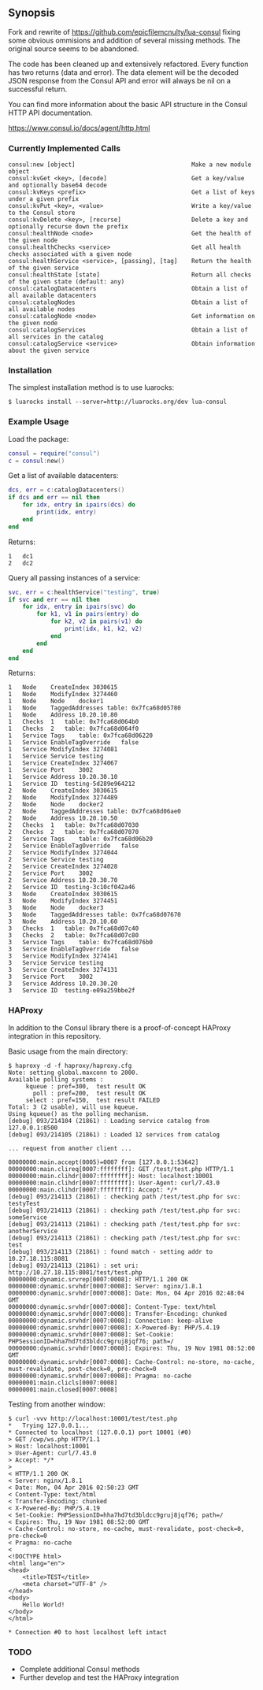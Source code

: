 ## Synopsis

Fork and rewrite of https://github.com/epicfilemcnulty/lua-consul fixing some obvious ommisions and addition of several missing methods.  The original source seems to be abandoned.

The code has been cleaned up and extensively refactored.  Every function has two returns (data and error).  The data element will be the decoded JSON response from the Consul API and error will always be nil on a successful return.

You can find more information about the basic API structure in the Consul HTTP API documentation.

https://www.consul.io/docs/agent/http.html

### Currently Implemented Calls

```text
consul:new [object]									Make a new module object
consul:kvGet <key>, [decode]						Get a key/value and optionally base64 decode
consul:kvKeys <prefix>								Get a list of keys under a given prefix
consul:kvPut <key>, <value>							Write a key/value to the Consul store
consul:kvDelete <key>, [recurse]					Delete a key and optionally recurse down the prefix
consul:healthNode <node>							Get the health of the given node
consul:healthChecks <service>						Get all health checks associated with a given node
consul:healthService <service>, [passing], [tag]	Return the health of the given service
consul:healthState [state]							Return all checks of the given state (default: any)
consul:catalogDatacenters							Obtain a list of all available datacenters
consul:catalogNodes									Obtain a list of all available nodes
consul:catalogNode <node>							Get information on the given node
consul:catalogServices								Obtain a list of all services in the catalog
consul:catalogService <service>						Obtain information about the given service
```

### Installation

The simplest installation method is to use luarocks:
```
$ luarocks install --server=http://luarocks.org/dev lua-consul
```

### Example Usage

Load the package:
```lua
consul = require("consul")
c = consul:new()
```

Get a list of available datacenters:
```lua
dcs, err = c:catalogDatacenters()
if dcs and err == nil then
	for idx, entry in ipairs(dcs) do
		print(idx, entry)
	end
end
```

Returns:
```
1	dc1
2	dc2
```

Query all passing instances of a service:
```lua
svc, err = c:healthService("testing", true)
if svc and err == nil then
	for idx, entry in ipairs(svc) do
		for k1, v1 in pairs(entry) do
			for k2, v2 in pairs(v1) do 
				print(idx, k1, k2, v2)
			end
		end
	end
end
```

Returns:
```
1	Node	CreateIndex	3030615
1	Node	ModifyIndex	3274460
1	Node	Node	docker1
1	Node	TaggedAddresses	table: 0x7fca68d05780
1	Node	Address	10.20.10.80
1	Checks	1	table: 0x7fca68d064b0
1	Checks	2	table: 0x7fca68d064f0
1	Service	Tags	table: 0x7fca68d06220
1	Service	EnableTagOverride	false
1	Service	ModifyIndex	3274081
1	Service	Service	testing
1	Service	CreateIndex	3274067
1	Service	Port	3002
1	Service	Address	10.20.30.10
1	Service	ID	testing-5d289e964212
2	Node	CreateIndex	3030615
2	Node	ModifyIndex	3274489
2	Node	Node	docker2
2	Node	TaggedAddresses	table: 0x7fca68d06ae0
2	Node	Address	10.20.10.50
2	Checks	1	table: 0x7fca68d07030
2	Checks	2	table: 0x7fca68d07070
2	Service	Tags	table: 0x7fca68d06b20
2	Service	EnableTagOverride	false
2	Service	ModifyIndex	3274044
2	Service	Service	testing
2	Service	CreateIndex	3274028
2	Service	Port	3002
2	Service	Address	10.20.30.70
2	Service	ID	testing-3c10cf042a46
3	Node	CreateIndex	3030615
3	Node	ModifyIndex	3274451
3	Node	Node	docker3
3	Node	TaggedAddresses	table: 0x7fca68d07670
3	Node	Address	10.20.10.60
3	Checks	1	table: 0x7fca68d07c40
3	Checks	2	table: 0x7fca68d07c80
3	Service	Tags	table: 0x7fca68d076b0
3	Service	EnableTagOverride	false
3	Service	ModifyIndex	3274141
3	Service	Service	testing
3	Service	CreateIndex	3274131
3	Service	Port	3002
3	Service	Address	10.20.30.20
3	Service	ID	testing-e09a259bbe2f
```

### HAProxy

In addition to the Consul library there is a proof-of-concept HAProxy integration in this repository.

Basic usage from the main directory:
```
$ haproxy -d -f haproxy/haproxy.cfg
Note: setting global.maxconn to 2000.
Available polling systems :
     kqueue : pref=300,  test result OK
       poll : pref=200,  test result OK
     select : pref=150,  test result FAILED
Total: 3 (2 usable), will use kqueue.
Using kqueue() as the polling mechanism.
[debug] 093/214104 (21861) : Loading service catalog from 127.0.0.1:8500
[debug] 093/214105 (21861) : Loaded 12 services from catalog

... request from another client ...

00000000:main.accept(0005)=0007 from [127.0.0.1:53642]
00000000:main.clireq[0007:ffffffff]: GET /test/test.php HTTP/1.1
00000000:main.clihdr[0007:ffffffff]: Host: localhost:10001
00000000:main.clihdr[0007:ffffffff]: User-Agent: curl/7.43.0
00000000:main.clihdr[0007:ffffffff]: Accept: */*
[debug] 093/214113 (21861) : checking path /test/test.php for svc: testyTest
[debug] 093/214113 (21861) : checking path /test/test.php for svc: someService
[debug] 093/214113 (21861) : checking path /test/test.php for svc: anotherService
[debug] 093/214113 (21861) : checking path /test/test.php for svc: test
[debug] 093/214113 (21861) : found match - setting addr to 10.27.18.115:8081
[debug] 093/214113 (21861) : set uri: http://10.27.18.115:8081/test/test.php
00000000:dynamic.srvrep[0007:0008]: HTTP/1.1 200 OK
00000000:dynamic.srvhdr[0007:0008]: Server: nginx/1.8.1
00000000:dynamic.srvhdr[0007:0008]: Date: Mon, 04 Apr 2016 02:48:04 GMT
00000000:dynamic.srvhdr[0007:0008]: Content-Type: text/html
00000000:dynamic.srvhdr[0007:0008]: Transfer-Encoding: chunked
00000000:dynamic.srvhdr[0007:0008]: Connection: keep-alive
00000000:dynamic.srvhdr[0007:0008]: X-Powered-By: PHP/5.4.19
00000000:dynamic.srvhdr[0007:0008]: Set-Cookie: PHPSessionID=hha7hd7td3bldcc9gruj8jqf76; path=/
00000000:dynamic.srvhdr[0007:0008]: Expires: Thu, 19 Nov 1981 08:52:00 GMT
00000000:dynamic.srvhdr[0007:0008]: Cache-Control: no-store, no-cache, must-revalidate, post-check=0, pre-check=0
00000000:dynamic.srvhdr[0007:0008]: Pragma: no-cache
00000001:main.clicls[0007:0008]
00000001:main.closed[0007:0008]
```

Testing from another window:
```
$ curl -vvv http://localhost:10001/test/test.php
*   Trying 127.0.0.1...
* Connected to localhost (127.0.0.1) port 10001 (#0)
> GET /cwp/ws.php HTTP/1.1
> Host: localhost:10001
> User-Agent: curl/7.43.0
> Accept: */*
>
< HTTP/1.1 200 OK
< Server: nginx/1.8.1
< Date: Mon, 04 Apr 2016 02:50:23 GMT
< Content-Type: text/html
< Transfer-Encoding: chunked
< X-Powered-By: PHP/5.4.19
< Set-Cookie: PHPSessionID=hha7hd7td3bldcc9gruj8jqf76; path=/
< Expires: Thu, 19 Nov 1981 08:52:00 GMT
< Cache-Control: no-store, no-cache, must-revalidate, post-check=0, pre-check=0
< Pragma: no-cache
<
<!DOCTYPE html>
<html lang="en">
<head>
    <title>TEST</title>
    <meta charset="UTF-8" />
</head>
<body>
    Hello World!
</body>
</html>

* Connection #0 to host localhost left intact
```

### TODO

* Complete additional Consul methods
* Further develop and test the HAProxy integration
